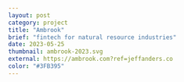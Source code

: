```yaml
---
layout: post
category: project
title: "Ambrook"
brief: "fintech for natural resource industries"
date: 2023-05-25
thumbnail: ambrook-2023.svg
external: https://ambrook.com?ref=jeffanders.co
color: "#3FB395"
---
```

